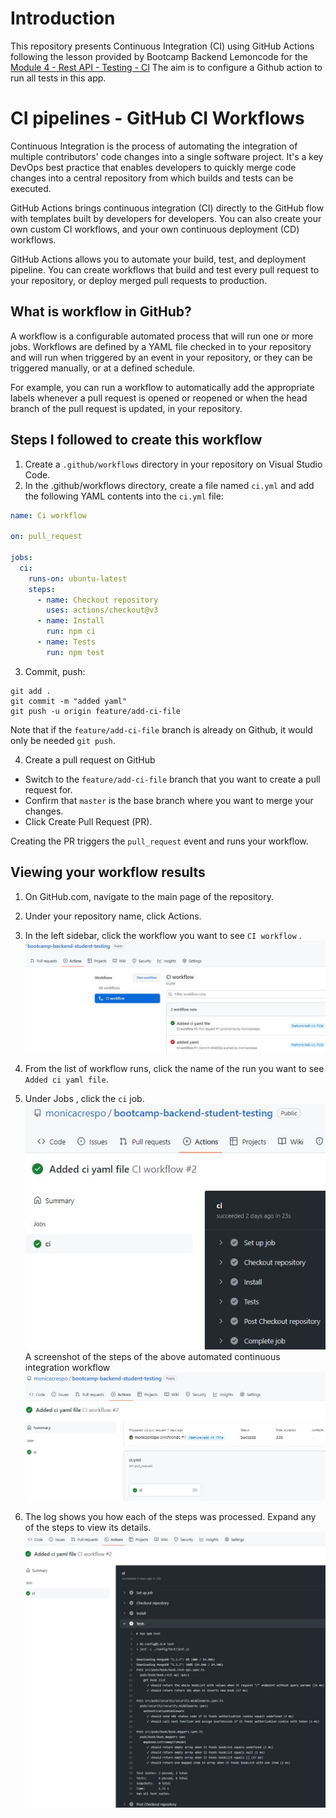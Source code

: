 # Introduction

This repository presents Continuous Integration (CI) using GitHub Actions following the lesson provided by Bootcamp Backend Lemoncode for the [Module 4 - Rest API - Testing - CI](https://github.com/Lemoncode/bootcamp-backend/tree/ca27da73818fac15986d55afca650a963354b62d/00-stack-documental/04-rest-api/07-testing/07-ci)
The aim is to configure a Github action to run all tests in this app.

# CI pipelines - GitHub CI Workflows
Continuous Integration is the process of automating the integration of multiple contributors' code changes into a single software project. It's a key DevOps best practice that enables developers to quickly merge code changes into a central repository from which builds and tests can be executed.

GitHub Actions brings continuous integration (CI) directly to the GitHub flow with templates built by developers for developers. You can also create your own custom CI workflows, and your own continuous deployment (CD) workflows.

GitHub Actions allows you to automate your build, test, and deployment pipeline. You can create workflows that build and test every pull request to your repository, or deploy merged pull requests to production.


## What is workflow in GitHub?
A workflow is a configurable automated process that will run one or more jobs. Workflows are defined by a YAML file checked in to your repository and will run when triggered by an event in your repository, or they can be triggered manually, or at a defined schedule.

For example, you can run a workflow to automatically add the appropriate labels whenever a pull request is opened or reopened or when the head branch of the pull request is updated, in your repository.



## Steps I followed to create this workflow
1. Create a `.github/workflows` directory in your repository on Visual Studio Code.
2. In the .github/workflows directory, create a file named `ci.yml` and add the following YAML contents into the `ci.yml` file:

```YAML
name: Ci workflow

on: pull_request

jobs:
  ci:
    runs-on: ubuntu-latest
    steps:
      - name: Checkout repository
        uses: actions/checkout@v3
      - name: Install
        run: npm ci
      - name: Tests
        run: npm test
```

3. Commit, push:

```
git add .
git commit -m "added yaml"
git push -u origin feature/add-ci-file
```

Note that if the `feature/add-ci-file` branch is already on Github, it would only be needed `git push`.

4. Create a pull request on GitHub
  * Switch to the `feature/add-ci-file` branch that you want to create a pull request for. 
  * Confirm that `master` is the base branch where you want to merge your changes. 
  * Click Create Pull Request (PR). 

  Creating the PR triggers the `pull_request` event and runs your workflow.

## Viewing your workflow results
1. On GitHub.com, navigate to the main page of the repository.
2. Under your repository name, click  Actions.
3. In the left sidebar, click the workflow you want to see `CI workflow` .
  ![CIGithubActionWorkflow](CIGithubActionWorkflow0.JPG)
4. From the list of workflow runs, click the name of the run you want to see `Added ci yaml file`.
5. Under Jobs , click the `ci` job.
  ![CIGithubActionWorkflow](CIGithubActionWorkflow1.JPG)
  A screenshot of the steps of the above automated continuous integration workflow
  ![CIGithubActionWorkflow](CIGithubActionWorkflow2.JPG)

6. The log shows you how each of the steps was processed. Expand any of the steps to view its details.
  ![CIGithubActionWorkflow](CIGithubActionWorkflow3.JPG)